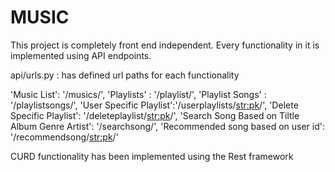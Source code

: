 # MUSIC
This project is completely front end independent.
Every functionality in it is implemented using API endpoints.

api/urls.py : has defined url paths for each functionality 

'Music List': '/musics/',
'Playlists' : '/playlist/',
'Playlist Songs' : '/playlistsongs/',
'User Specific Playlist':'/userplaylists/<str:pk>/',
'Delete Specific Playlist': '/deleteplaylist/<str:pk>/',
'Search Song Based on Tiltle Album Genre Artist': '/searchsong/',
'Recommended song based on user id': '/recommendsong/<str:pk>/'

CURD functionality has been implemented using the Rest framework
